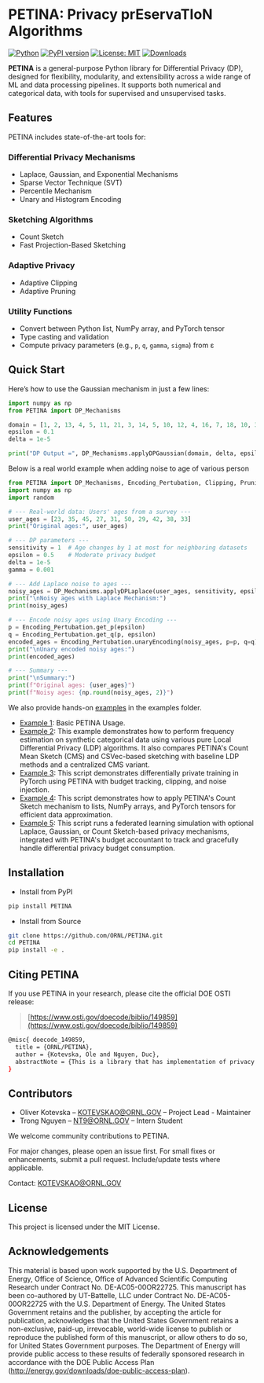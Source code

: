 <!-- 
# PETINA: Privacy prEservaTIoN Algorithms

**PETINA** is a Python package that provides a comprehensive suite of state-of-the-art differential privacy (DP) algorithms. It supports both supervised and unsupervised learning tasks and handles both numerical and categorical data types. PETINA is designed to be modular and easily integrated into existing machine learning pipelines, addressing common limitations in other libraries, such as limited algorithm diversity or complexity of use.

If you use this package in your work, please cite the appropriate reference from the official OSTI page:  
[https://www.osti.gov/doecode/biblio/149859](https://www.osti.gov/doecode/biblio/149859)

## Contributors

The PETINA project is developed and maintained by the following contributors:

- **Oliver Kotevska** – KOTEVSKAO@ORNL.GOV – Project Lead  
- **Trong Nguyen** – NT9@ORNL.GOV – Intern Student  

We welcome new contributors. See the [Contributing](#contributing) section for how to get involved.


## Featuresw

PETINA provides the following functionality:

### Differential Privacy Mechanisms
- Gaussian Mechanism (standard DP)
- Rényi Differential Privacy (RDP) Gaussian Mechanism
- Exponential Mechanism
- Laplace Mechanism
- Unary Encoding, Histogram Encoding
- Sparse Vector Technique
- DP Clipping, DP Pruning, DP Percentile Mechanism

### Sketching Algorithms
- Count Sketch
- Fast Projection-Based Sketching

### Adaptive Mechanisms
- Adaptive Clipping
- Adaptive Pruning

### Utility Functions
- Convert between:
  - Python list ↔ NumPy array
  - Python list ↔ PyTorch tensor
- Type casting and validation utilities
- Compute privacy parameters (p, q) from a given epsilon (ε)

## Installation

### Install via PyPI

```bash
pip install PETINA
````

### Install from Source

```bash
git clone https://github.com/ORNL/PETINA.git
cd PETINA
pip install -e .
```


## Quick Start

Here is a minimal example to apply the Gaussian mechanism:

```python
import numpy as np
from PETINA import DP_Mechanisms

domain = [1, 2, 13, 4, 5, 11, 21, 3, 14, 5, 10, 12, 4, 16, 7, 18, 10, 30, 20, 15, 27]
epsilon = 0.1
delta = 1e-5

print("DP Output =", DP_Mechanisms.applyDPGaussian(domain, delta, epsilon))
```


## More Examples

We provide additional [examples](./PETINA/examples/) in this folder to help you better understand Differential Privacy concepts and how to use the PETINA library effectively.

## License

This project is licensed under the [MIT License](LICENSE).


## Acknowledgements

This material is based upon work supported by the U.S. Department of Energy, Office of Science, Office of Advanced Scientific Computing Research under Contract No. DE-AC05-00OR22725. This manuscript has been co-authored by UT-Battelle, LLC under Contract No. DE-AC05-00OR22725 with the U.S. Department of Energy. The United States Government retains and the publisher, by accepting the article for publication, acknowledges that the United States Government retains a non-exclusive, paid-up, irrevocable, world-wide license to publish or reproduce the published form of this manuscript, or allow others to do so, for United States Government purposes. The Department of Energy will provide public access to these results of federally sponsored research in accordance with the DOE Public Access Plan (http://energy.gov/downloads/doe-public-access-plan).


## Contributing

Contributions to PETINA are welcome.

If you're planning a major change, please open an issue first to discuss it. For smaller changes or fixes, feel free to open a pull request directly.

Make sure to update or add tests if needed.

For questions or to coordinate contributions, you may contact [Dr.Olivera Kotevska](**KOTEVSKAO@ORNL.GOV**) -->


# PETINA: Privacy prEservaTIoN Algorithms

[![Python](https://img.shields.io/pypi/pyversions/petina)](https://pypi.org/project/PETINA/)
[![PyPI version](https://img.shields.io/pypi/v/petina)](https://pypi.org/project/PETINA/)
[![License: MIT](https://img.shields.io/badge/License-MIT-yellow.svg)](LICENSE)
[![Downloads](https://static.pepy.tech/badge/petina)](https://pepy.tech/project/petina)

**PETINA** is a general-purpose Python library for Differential Privacy (DP), designed for flexibility, modularity, and extensibility across a wide range of ML and data processing pipelines. It supports both numerical and categorical data, with tools for supervised and unsupervised tasks.

##  Features

PETINA includes state-of-the-art tools for:

###  Differential Privacy Mechanisms
- Laplace, Gaussian, and Exponential Mechanisms
- Sparse Vector Technique (SVT)
- Percentile Mechanism
- Unary and Histogram Encoding

###  Sketching Algorithms
- Count Sketch
- Fast Projection-Based Sketching

###  Adaptive Privacy
- Adaptive Clipping
- Adaptive Pruning

###  Utility Functions
- Convert between Python list, NumPy array, and PyTorch tensor
- Type casting and validation
- Compute privacy parameters (e.g., `p`, `q`, `gamma`, `sigma`) from ε

## Quick Start

Here’s how to use the Gaussian mechanism in just a few lines:

```python
import numpy as np
from PETINA import DP_Mechanisms

domain = [1, 2, 13, 4, 5, 11, 21, 3, 14, 5, 10, 12, 4, 16, 7, 18, 10, 30, 20, 15, 27]
epsilon = 0.1
delta = 1e-5

print("DP Output =", DP_Mechanisms.applyDPGaussian(domain, delta, epsilon))
```
Below is a real world example when adding noise to age of various person
```python
from PETINA import DP_Mechanisms, Encoding_Pertubation, Clipping, Pruning
import numpy as np
import random

# --- Real-world data: Users' ages from a survey ---
user_ages = [23, 35, 45, 27, 31, 50, 29, 42, 38, 33]
print("Original ages:", user_ages)

# --- DP parameters ---
sensitivity = 1  # Age changes by 1 at most for neighboring datasets
epsilon = 0.5    # Moderate privacy budget
delta = 1e-5
gamma = 0.001

# --- Add Laplace noise to ages ---
noisy_ages = DP_Mechanisms.applyDPLaplace(user_ages, sensitivity, epsilon)
print("\nNoisy ages with Laplace Mechanism:")
print(noisy_ages)

# --- Encode noisy ages using Unary Encoding ---
p = Encoding_Pertubation.get_p(epsilon)
q = Encoding_Pertubation.get_q(p, epsilon)
encoded_ages = Encoding_Pertubation.unaryEncoding(noisy_ages, p=p, q=q)
print("\nUnary encoded noisy ages:")
print(encoded_ages)

# --- Summary ---
print("\nSummary:")
print(f"Original ages: {user_ages}")
print(f"Noisy ages: {np.round(noisy_ages, 2)}")
```
We also provide hands-on [examples](./PETINA/examples/) in the examples folder.

- [Example 1](./PETINA/examples/tutorial1_basic.py): Basic PETINA Usage.
- [Example 2](./PETINA/examples/tutorial2_CountSketch_PureLDP.py): This example demonstrates how to perform frequency estimation on synthetic categorical data using various pure Local Differential Privacy (LDP) algorithms. It also compares PETINA's Count Mean Sketch (CMS) and CSVec-based sketching with baseline LDP methods and a centralized CMS variant.
- [Example 3](./PETINA/examples/tutorial3_Moment_Accounting.py): This script demonstrates differentially private training in PyTorch using PETINA with budget tracking, clipping, and noise injection.
- [Example 4](./PETINA/examples/tutorial4_csVec_implementation_PETINA.py): This script demonstrates how to apply PETINA's Count Sketch mechanism to lists, NumPy arrays, and PyTorch tensors for efficient data approximation.
- [Example 5](./PETINA/examples/tutorial5_PETINA_MA_Implement.py): This script runs a federated learning simulation with optional Laplace, Gaussian, or Count Sketch-based privacy mechanisms, integrated with PETINA's budget accountant to track and gracefully handle differential privacy budget consumption.
##  Installation
- Install from PyPI
```bash
pip install PETINA
```
- Install from Source
```bash
git clone https://github.com/ORNL/PETINA.git
cd PETINA
pip install -e .
```
## Citing PETINA
If you use PETINA in your research, please cite the official DOE OSTI release:  
> [https://www.osti.gov/doecode/biblio/149859](https://www.osti.gov/doecode/biblio/149859)
```bash
@misc{ doecode_149859,
  title = {ORNL/PETINA},
  author = {Kotevska, Ole and Nguyen, Duc},
  abstractNote = {This is a library that has implementation of privacy preservation algorithms.},
}
```
## Contributors
- Oliver Kotevska – KOTEVSKAO@ORNL.GOV – Project Lead - Maintainer
- Trong Nguyen – NT9@ORNL.GOV – Intern Student


We welcome community contributions to PETINA.

For major changes, please open an issue first. For small fixes or enhancements, submit a pull request. Include/update tests where applicable.

Contact: KOTEVSKAO@ORNL.GOV

## License
This project is licensed under the MIT License.

## Acknowledgements
This material is based upon work supported by the U.S. Department of Energy, Office of Science, Office of Advanced Scientific Computing Research under Contract No. DE-AC05-00OR22725. This manuscript has been co-authored by UT-Battelle, LLC under Contract No. DE-AC05-00OR22725 with the U.S. Department of Energy. The United States Government retains and the publisher, by accepting the article for publication, acknowledges that the United States Government retains a non-exclusive, paid-up, irrevocable, world-wide license to publish or reproduce the published form of this manuscript, or allow others to do so, for United States Government purposes. The Department of Energy will provide public access to these results of federally sponsored research in accordance with the DOE Public Access Plan (http://energy.gov/downloads/doe-public-access-plan).

